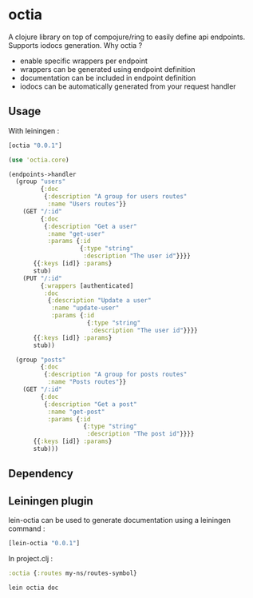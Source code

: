 # octia

A clojure library on top of compojure/ring to easily define api endpoints.
Supports iodocs generation.
Why octia ?
* enable specific wrappers per endpoint
* wrappers can be generated using endpoint definition
* documentation can be included in endpoint definition
* iodocs can be automatically generated from your request handler

## Usage

With leiningen :
```clojure
[octia "0.0.1"]
```

```clojure
(use 'octia.core)

(endpoints->handler
  (group "users"
         {:doc
          {:description "A group for users routes"
           :name "Users routes"}}
    (GET "/:id"
         {:doc
          {:description "Get a user"
           :name "get-user"
           :params {:id
                    {:type "string"
                     :description "The user id"}}}}
       {{:keys [id]} :params}
       stub)
    (PUT "/:id"
         {:wrappers [authenticated]
          :doc
           {:description "Update a user"
            :name "update-user"
            :params {:id
                      {:type "string"
                       :description "The user id"}}}}
       {{:keys [id]} :params}
       stub))

  (group "posts"
         {:doc
          {:description "A group for posts routes"
           :name "Posts routes"}}
    (GET "/:id"
         {:doc
          {:description "Get a post"
           :name "get-post"
           :params {:id
                     {:type "string"
                      :description "The post id"}}}}
       {{:keys [id]} :params}
       stub)))
```

## Dependency

## Leiningen plugin
lein-octia can be used to generate documentation using a leiningen command :

```clojure
[lein-octia "0.0.1"]
```
In project.clj :
```clojure
:octia {:routes my-ns/routes-symbol}
```

```
lein octia doc
```
